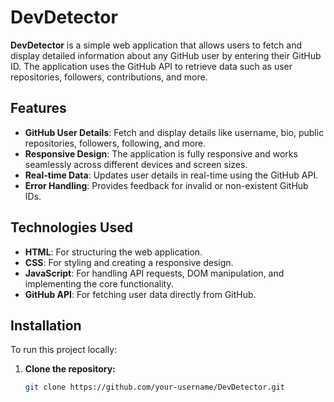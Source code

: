 # DevDetector

**DevDetector** is a simple web application that allows users to fetch and display detailed information about any GitHub user by entering their GitHub ID. The application uses the GitHub API to retrieve data such as user repositories, followers, contributions, and more.

## Features

- **GitHub User Details**: Fetch and display details like username, bio, public repositories, followers, following, and more.
- **Responsive Design**: The application is fully responsive and works seamlessly across different devices and screen sizes.
- **Real-time Data**: Updates user details in real-time using the GitHub API.
- **Error Handling**: Provides feedback for invalid or non-existent GitHub IDs.

## Technologies Used

- **HTML**: For structuring the web application.
- **CSS**: For styling and creating a responsive design.
- **JavaScript**: For handling API requests, DOM manipulation, and implementing the core functionality.
- **GitHub API**: For fetching user data directly from GitHub.

## Installation

To run this project locally:

1. **Clone the repository:**

   ```bash
   git clone https://github.com/your-username/DevDetector.git

